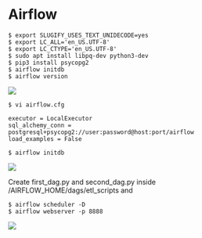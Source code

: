# Airflow

```
$ export SLUGIFY_USES_TEXT_UNIDECODE=yes
$ export LC_ALL='en_US.UTF-8'
$ export LC_CTYPE='en_US.UTF-8'
$ sudo apt install libpq-dev python3-dev
$ pip3 install psycopg2
$ airflow initdb
$ airflow version
```  

<img src=https://github.com/RubensZimbres/Repo-2019/blob/master/Airflow/Pics/ariflow0.png>  

```
$ vi airflow.cfg
 
executor = LocalExecutor
sql_alchemy_conn = postgresql+psycopg2://user:password@host:port/airflow
load_examples = False

$ airflow initdb
```  

<img src=https://github.com/RubensZimbres/Repo-2019/blob/master/Airflow/Pics/airflow1.png>  

Create first_dag.py and second_dag.py inside /AIRFLOW_HOME/dags/etl_scripts and 

```
$ airflow scheduler -D
$ airflow webserver -p 8888
```  

<img src=https://github.com/RubensZimbres/Repo-2019/blob/master/Airflow/Pics/airflow3.png>  
